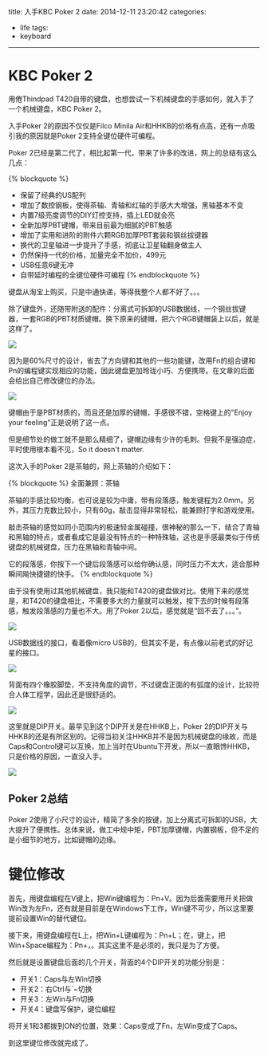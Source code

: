 title: 入手KBC Poker 2
date: 2014-12-11 23:20:42
categories:
  - life
tags:
  - keyboard
---

# KBC Poker 2

用倦Thindpad T420自带的键盘，也想尝试一下机械键盘的手感如何，就入手了一个机械键盘，KBC Poker 2。

入手Poker 2的原因不仅仅是Filco Minila Air和HHKB的价格有点高，还有一点吸引我的原因就是Poker 2支持全键位硬件可编程。

Poker 2已经是第二代了，相比起第一代，带来了许多的改进，网上的总结有这么几点：

{% blockquote %}
* 保留了经典的US配列
* 增加了数控钢板，使得茶轴、青轴和红轴的手感大大增强，黑轴基本不变
* 内置7级亮度调节的DIY灯控支持，插上LED就会亮
* 全新加厚PBT键帽，带来目前最为细腻的PBT触感
* 增加了实用和进阶的附件六颗RGB加厚PBT套装和钢丝拔键器
* 换代的卫星轴进一步提升了手感，彻底让卫星轴翻身做主人
* 仍然保持一代的价格，加量完全不加价，499元
* USB任意6键无冲
* 自带延时编程的全键位硬件可编程
{% endblockquote %}

键盘从淘宝上购买，只是中通快递，等得我整个人都不好了。。。

除了键盘外，还随带附送的配件：分离式可拆卸的USB数据线，一个钢丝拔键器，一套RGB的PBT材质键帽。换下原来的键帽，把六个RGB键帽装上以后，就是这样了。

![](media/2014/15307205075796/kbcpoker2openboxIMG_20150211_192835.jpg)

因为是60%尺寸的设计，省去了方向键和其他的一些功能键，改用Fn的组合键和Pn的编程键实现相应的功能，因此键盘更加玲珑小巧、方便携带。在文章的后面会给出自己修改键位的办法。

![](media/2014/15307205075796/kbcpoker2openboxIMG_20150211_192808.jpg)

键帽由于是PBT材质的，而且还是加厚的键帽，手感很不错，空格键上的"Enjoy your feeling"正是说明了这一点。

但是细节处的做工就不是那么精细了，键帽边缘有少许的毛刺。但我不是强迫症，平时使用根本看不见，So it doesn't matter.

这次入手的Poker 2是茶轴的，网上茶轴的介绍如下：

{% blockquote %}
全面兼顾：茶轴

茶轴的手感比较均衡，也可说是较为中庸，带有段落感，触发键程为2.0mm。另外，其压力克数比较小，只有60g，敲击显得非常轻松，能兼顾打字和游戏使用。

敲击茶轴的感觉如同小范围内的极速轻金属碰撞，很神秘的那么一下，结合了青轴和黑轴的特点，或者看成它是最没有特点的一种特殊轴，这也是手感最类似于传统键盘的机械键盘，压力在黑轴和青轴中间。

它的段落感，你按下一个键后段落感可以给你确认感，同时压力不太大，适合那种瞬间飚快捷键的快手。
{% endblockquote %}

由于没有使用过其他机械键盘，我只能和T420的键盘做对比。使用下来的感觉是，和T420的键盘相比，不需要多大的力量就可以触发，按下去的时候有段落感，触发段落感的力量也不大。用了Poker 2以后，感觉就是“回不去了。。。”。

![](media/2014/15307205075796/kbcpoker2openboxIMG_20150211_193448.jpg)

USB数据线的接口，看着像micro USB的，但其实不是，有点像以前老式的好记星的接口。

![](media/2014/15307205075796/kbcpoker2openboxIMG_20150211_193043.jpg)

背面有四个橡胶脚垫，不支持角度的调节，不过键盘正面的有弧度的设计，比较符合人体工程学，因此还是很舒适的。

![](media/2014/15307205075796/kbcpoker2openboxIMG_20150211_193117.jpg)

这里就是DIP开关。最早见到这个DIP开关是在HHKB上，Poker 2的DIP开关与HHKB的还是有所区别的。记得当初关注HHKB并不是因为机械键盘的缘故，而是Caps和Control键可以互换，加上当时在Ubuntu下开发，所以一直眼馋HHKB，只是价格的原因，一直没入手。

![](media/2014/15307205075796/kbcpoker2openboxIMG_20150211_193231.jpg)

## Poker 2总结

Poker 2使用了小尺寸的设计，精简了多余的按键，加上分离式可拆卸的USB，大大提升了便携性。总体来说，做工中规中矩，PBT加厚键帽，内置钢板，但不足的是小细节的地方，比如键帽的边缘。

# 键位修改

首先，用键盘编程在V键上，把Win键编程为：Pn+V。因为后面需要用开关把做Win改为左Fn，还有就是目前是在Windows下工作，Win键不可少，所以这里要提前设置Win的替代键位。

接下来，用键盘编程在L上，把Win+L键编程为：Pn+L；在，键上，把Win+Space编程为：Pn+，。其实这里不是必须的，我只是为了方便。

然后就是设置键盘后面的几个开关，背面的4个DIP开关的功能分别是：

* 开关1：Caps与左Win切换
* 开关2：右Ctrl与`~切换
* 开关3：左Win与Fn切换
* 开关4：键盘写保护，键位编程

将开关1和3都拨到ON的位置，效果：Caps变成了Fn，左Win变成了Caps。

到这里键位修改就完成了。
